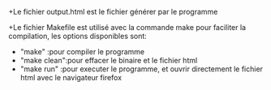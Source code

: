 +Le fichier output.html est le fichier générer par le programme

+Le fichier Makefile est utilisé avec la commande make pour faciliter la compilation, les options disponibles sont:
-   "make"      :pour compiler le programme
-   "make clean":pour effacer le binaire et le fichier html
-   "make run"  :pour executer le programme, et  ouvrir directement le fichier html avec le navigateur firefox
